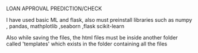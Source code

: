 LOAN APPROVAL PREDICTION/CHECK

I have used basic ML and flask, also must preinstall libraries such as numpy , pandas, mathplotlib ,seaborn ,flask scikit-learn

Also while saving the files, the html files must be inside another folder called 'templates' which exists in the folder containing all the files
